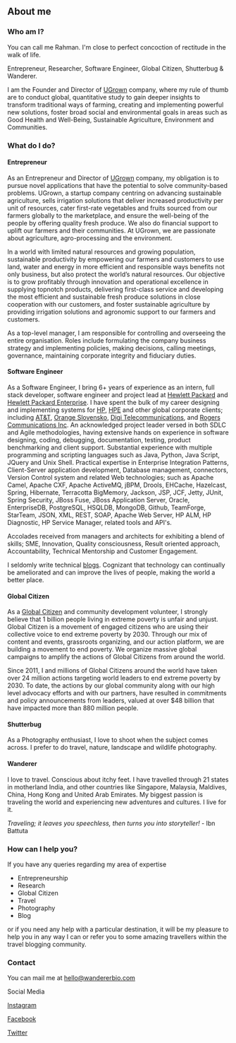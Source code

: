 ## About me

### Who am I?

You can call me Rahman. I'm close to perfect concoction of rectitude in the walk of life.

Entrepreneur, Researcher, Software Engineer, Global Citizen, Shutterbug & Wanderer.

I am the Founder and Director of [UGrown](https://www.linkedin.com/company/ugrown) company, where my rule of thumb are to conduct global, quantitative study to gain deeper insights to transform traditional ways of farming, creating and implementing powerful new solutions, foster broad social and environmental goals in areas such as Good Health and Well-Being, Sustainable Agriculture, Environment and Communities. 

### What do I do?

#### Entrepreneur

As an Entrepreneur and Director of [UGrown](https://www.linkedin.com/company/ugrown) company, my obligation is to pursue novel applications that have the potential to solve community-based problems. UGrown, a startup company centring on advancing sustainable agriculture, sells irrigation solutions that deliver increased productivity per unit of resources, cater first-rate vegetables and fruits sourced from our farmers globally to the marketplace, and ensure the well-being of the people by offering quality fresh produce. We also do financial support to uplift our farmers and their communities. At UGrown, we are passionate about agriculture, agro-processing and the environment. 

In a world with limited natural resources and growing population, sustainable productivity by empowering our farmers and customers to use land, water and energy in more efficient and responsible ways benefits not only business, but also protect the world’s natural resources. Our objective is to grow profitably through innovation and operational excellence in supplying topnotch products, delivering first-class service and developing the most efficient and sustainable fresh produce solutions in close cooperation with our customers, and foster sustainable agriculture by providing irrigation solutions and agronomic support to our farmers and customers.

As a top-level manager, I am responsible for controlling and overseeing the entire organisation. Roles include formulating the company business strategy and implementing policies, making decisions, calling meetings, governance, maintaining corporate integrity and fiduciary duties.

#### Software Engineer

As a Software Engineer, I bring 6+ years of experience as an intern, full stack developer, software engineer and project lead at [Hewlett Packard](https://en.wikipedia.org/wiki/Hewlett-Packard) and [Hewlett Packard Enterprise](https://en.wikipedia.org/wiki/Hewlett_Packard_Enterprise). I have spent the bulk of my career designing and implementing systems for [HP](https://en.wikipedia.org/wiki/Hewlett-Packard), [HPE](https://en.wikipedia.org/wiki/Hewlett_Packard_Enterprise) and other global corporate clients; including [AT&T](https://en.wikipedia.org/wiki/AT%26T), [Orange Slovensko](https://en.wikipedia.org/wiki/Orange_Slovensko), [Digi Telecommunications](https://en.wikipedia.org/wiki/Digi_Telecommunications), and [Rogers Communications Inc](https://en.wikipedia.org/wiki/Rogers_Communications). An acknowledged project leader versed in both SDLC and Agile methodologies, having extensive hands on experience in software designing, coding, debugging, documentation, testing, product benchmarking and client support. Substantial experience with multiple programming and scripting languages such as Java, Python, Java Script, JQuery and Unix Shell. Practical expertise in Enterprise Integration Patterns, Client-Server application development, Database management, connectors, Version Control system and related Web technologies; such as Apache Camel, Apache CXF, Apache ActiveMQ, jBPM, Drools, EHCache, Hazelcast, Spring, Hibernate, Terracotta BigMemory, Jackson, JSP, JCF, Jetty, JUnit, Spring Security, JBoss Fuse, JBoss Application Server, Oracle, EnterpriseDB, PostgreSQL, HSQLDB, MongoDB, Github, TeamForge, StarTeam, JSON, XML, REST, SOAP, Apache Web Server, HP ALM, HP Diagnostic, HP Service Manager, related tools and API's.

Accolades received from managers and architects for exhibiting a blend of skills; SME, Innovation, Quality consciousness, Result oriented approach, Accountability, Technical Mentorship and Customer Engagement.

I seldomly write technical [blogs](https://blog.wandererbio.com/). Cognizant that technology can continually be ameliorated and can improve the lives of people, making the world a better place.

#### Global Citizen

As a [Global Citizen](https://www.globalcitizen.org/) and community development volunteer, I strongly believe that 1 billion people living in extreme poverty is unfair and unjust. Global Citizen is a movement of engaged citizens who are using their collective voice to end extreme poverty by 2030. Through our mix of content and events, grassroots organizing, and our action platform, we are building a movement to end poverty. We organize massive global campaigns to amplify the actions of Global Citizens from around the world.

Since 2011, I and millions of Global Citizens around the world have taken over 24 million actions targeting world leaders to end extreme poverty by 2030. To date, the actions by our global community along with our high level advocacy efforts and with our partners, have resulted in commitments and policy announcements from leaders, valued at over $48 billion that have impacted more than 880 million people.

#### Shutterbug

As a Photography enthusiast, I love to shoot when the subject comes across. I prefer to do travel, nature, landscape and wildlife photography.

#### Wanderer

I love to travel. Conscious about itchy feet. I have travelled through 21 states in motherland India, and other countries like Singapore, Malaysia, Maldives, China, Hong Kong and United Arab Emirates. My biggest passion is traveling the world and experiencing new adventures and cultures. I live for it.

_Traveling; it leaves you speechless, then turns you into storyteller!_ - Ibn Battuta

### How can I help you?

If you have any queries regarding my area of expertise

- Entrepreneurship
- Research
- Global Citizen
- Travel
- Photography
- Blog

or if you need any help with a particular destination, it will be my pleasure to help you in any way I can or refer you to some amazing travellers within the travel blogging community.

### Contact

You can mail me at [hello@wandererbio.com](mailto:hello@wandererbio.com)

Social Media

[Instagram](https://instagram.com/wandererbio)

[Facebook](https://facebook.com/wandererbio)

[Twitter](https://twitter.com/wandererbio)
